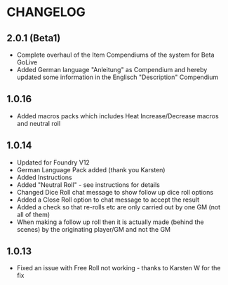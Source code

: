 # CHANGELOG

## 2.0.1 (Beta1)
- Complete overhaul of the Item Compendiums of the system for Beta GoLive
- Added German language "Anleitung" as Compendium and hereby updated some information in the Englisch "Description" Compendium

## 1.0.16
- Added macros packs which includes Heat Increase/Decrease macros and neutral roll

## 1.0.14
- Updated for Foundry V12
- German Language Pack added (thank you Karsten)
- Added Instructions
- Added "Neutral Roll" - see instructions for details
- Changed Dice Roll chat message to show follow up dice roll options
- Added a Close Roll option to chat message to accept the result
- Added a check so that re-rolls etc are only carried out by one GM (not all of them)
- When making a follow up roll then it is actually made (behind the scenes) by the originating player/GM and not the GM

## 1.0.13
- Fixed an issue with Free Roll not working - thanks to Karsten W for the fix
